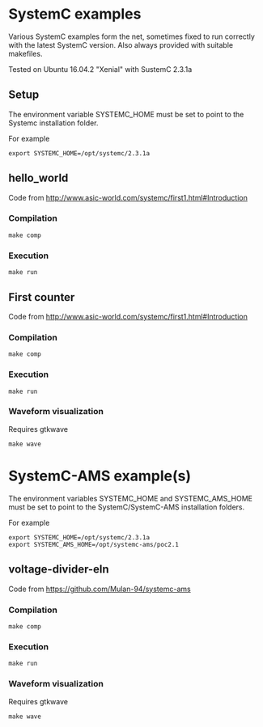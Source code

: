# SystemC examples

Various SystemC examples form the net, sometimes fixed to run correctly with the latest SystemC version.
Also always provided with suitable makefiles.

Tested on Ubuntu 16.04.2  "Xenial" with SustemC 2.3.1a

## Setup

The environment variable SYSTEMC_HOME must be set to point to the Systemc installation folder.

For example

```
export SYSTEMC_HOME=/opt/systemc/2.3.1a

```



##  hello_world

Code from http://www.asic-world.com/systemc/first1.html#Introduction

### Compilation

```
make comp
```

### Execution

```
make run
```
## First counter


Code from http://www.asic-world.com/systemc/first1.html#Introduction

### Compilation

```
make comp
```

### Execution

```
make run
```

### Waveform visualization

Requires gtkwave

```
make wave
```


# SystemC-AMS example(s)


The environment variables SYSTEMC_HOME and SYSTEMC_AMS_HOME must be set to point to the SystemC/SystemC-AMS installation folders.

For example

```
export SYSTEMC_HOME=/opt/systemc/2.3.1a
export SYSTEMC_AMS_HOME=/opt/systemc-ams/poc2.1

```


## voltage-divider-eln

Code from https://github.com/Mulan-94/systemc-ams

### Compilation

```
make comp
```

### Execution

```
make run
```

### Waveform visualization

Requires gtkwave

```
make wave
```
